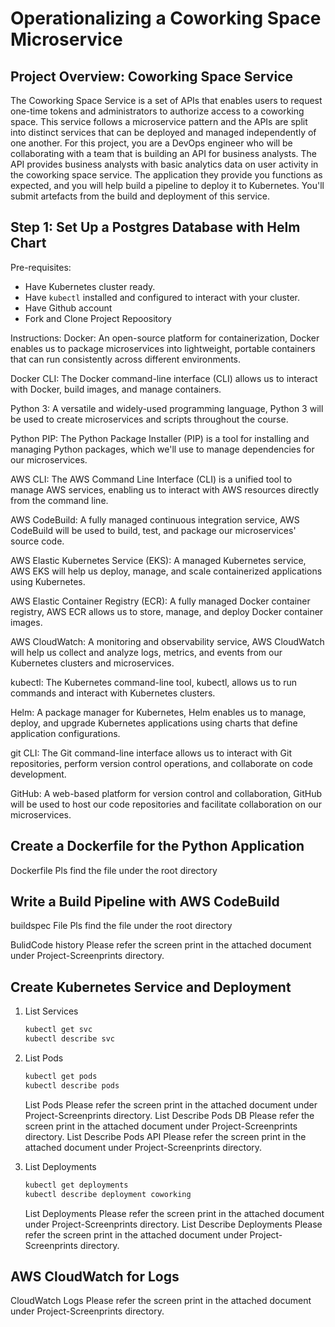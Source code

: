 # Operationalizing a Coworking Space Microservice


## Project Overview: Coworking Space Service

The Coworking Space Service is a set of APIs that enables users to request one-time tokens and administrators to authorize access to a coworking space. This service follows a microservice pattern and the APIs are split into distinct services that can be deployed and managed independently of one another. For this project, you are a DevOps engineer who will be collaborating with a team that is building an API for business analysts. The API provides business analysts with basic analytics data on user activity in the coworking space service. The application they provide you functions as expected, and you will help build a pipeline to deploy it to Kubernetes. You'll submit artefacts from the build and deployment of this service.

## Step 1: Set Up a Postgres Database with Helm Chart
Pre-requisites:
- Have Kubernetes cluster ready.
- Have `kubectl` installed and configured to interact with your cluster.
- Have Github account 
- Fork and Clone Project Repoository

Instructions:
Docker: An open-source platform for containerization, Docker enables us to package microservices into lightweight, portable containers that can run consistently across different environments.

Docker CLI: The Docker command-line interface (CLI) allows us to interact with Docker, build images, and manage containers.

Python 3: A versatile and widely-used programming language, Python 3 will be used to create microservices and scripts throughout the course.

Python PIP: The Python Package Installer (PIP) is a tool for installing and managing Python packages, which we'll use to manage dependencies for our microservices.

AWS CLI: The AWS Command Line Interface (CLI) is a unified tool to manage AWS services, enabling us to interact with AWS resources directly from the command line.

AWS CodeBuild: A fully managed continuous integration service, AWS CodeBuild will be used to build, test, and package our microservices' source code.

AWS Elastic Kubernetes Service (EKS): A managed Kubernetes service, AWS EKS will help us deploy, manage, and scale containerized applications using Kubernetes.

AWS Elastic Container Registry (ECR): A fully managed Docker container registry, AWS ECR allows us to store, manage, and deploy Docker container images.

AWS CloudWatch: A monitoring and observability service, AWS CloudWatch will help us collect and analyze logs, metrics, and events from our Kubernetes clusters and microservices.

kubectl: The Kubernetes command-line tool, kubectl, allows us to run commands and interact with Kubernetes clusters.

Helm: A package manager for Kubernetes, Helm enables us to manage, deploy, and upgrade Kubernetes applications using charts that define application configurations.

git CLI: The Git command-line interface allows us to interact with Git repositories, perform version control operations, and collaborate on code development.

GitHub: A web-based platform for version control and collaboration, GitHub will be used to host our code repositories and facilitate collaboration on our microservices.


## Create a Dockerfile for the Python Application
Dockerfile
Pls find the file under the root directory

## Write a Build Pipeline with AWS CodeBuild

buildspec File
Pls find the file under the root directory

BulidCode history
Please refer the screen print in the attached document under Project-Screenprints directory.

## Create Kubernetes Service and Deployment
1. List Services
   ```bash
   kubectl get svc
   kubectl describe svc
   ```
2. List Pods
   ```bash
   kubectl get pods
   kubectl describe pods
   ```
   List Pods
  Please refer the screen print in the attached document under Project-Screenprints directory.
   List Describe Pods DB
  Please refer the screen print in the attached document under Project-Screenprints directory.
   List Describe Pods API
   Please refer the screen print in the attached document under Project-Screenprints directory.

3. List Deployments
   ```bash
   kubectl get deployments
   kubectl describe deployment coworking
   ```
   List Deployments
 Please refer the screen print in the attached document under Project-Screenprints directory.
   List Describe Deployments
 Please refer the screen print in the attached document under Project-Screenprints directory.

## AWS CloudWatch for Logs
   
   CloudWatch Logs
  Please refer the screen print in the attached document under Project-Screenprints directory.

